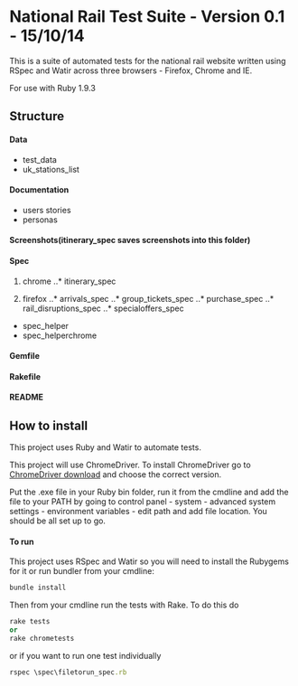 # National Rail Test Suite - Version 0.1 - 15/10/14

This is a suite of automated tests for the national rail website written using RSpec and Watir across three browsers - Firefox, Chrome and IE. 

For use with Ruby 1.9.3 

## Structure 

#### Data 
* test_data 
* uk_stations_list

#### Documentation
* users stories 
* personas 

#### Screenshots(itinerary_spec saves screenshots into this folder)

#### Spec 
1. chrome 
    ..* itinerary_spec 
    
2. firefox 
    ..* arrivals_spec 
    ..* group_tickets_spec
    ..* purchase_spec 
    ..* rail_disruptions_spec 
    ..* specialoffers_spec
* spec_helper 
* spec_helperchrome

#### Gemfile
#### Rakefile
#### README


## How to install 

This project uses Ruby and Watir to automate tests.

This project will use ChromeDriver. To install ChromeDriver go to [ChromeDriver download](http://chromedriver.storage.googleapis.com/index.html) and choose the correct version.

Put the .exe file in your Ruby bin folder, run it from the cmdline and add the file to your PATH by going to control panel - system - advanced system settings - environment variables - edit path and add file location. You should be all set up to go.

#### To run

This project uses RSpec and Watir so you will need to install the Rubygems for it or run bundler from your cmdline:

```ruby
bundle install
``` 

Then from your cmdline run the tests with Rake. To do this do
```ruby
rake tests
or
rake chrometests
```
or if you want to run one test individually
```ruby
rspec \spec\filetorun_spec.rb
```

